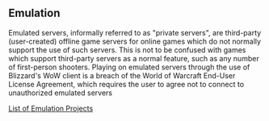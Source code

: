 ## Emulation

Emulated servers, informally referred to as "private servers", are third-party (user-created) offline game servers for online games which do not normally support the use of such servers. This is not to be confused with games which support third-party servers as a normal feature, such as any number of first-person shooters. Playing on emulated servers through the use of Blizzard's WoW client is a breach of the World of Warcraft End-User License Agreement, which requires the user to agree not to connect to unauthorized emulated servers

[List of Emulation Projects](Emulators_List.md)


